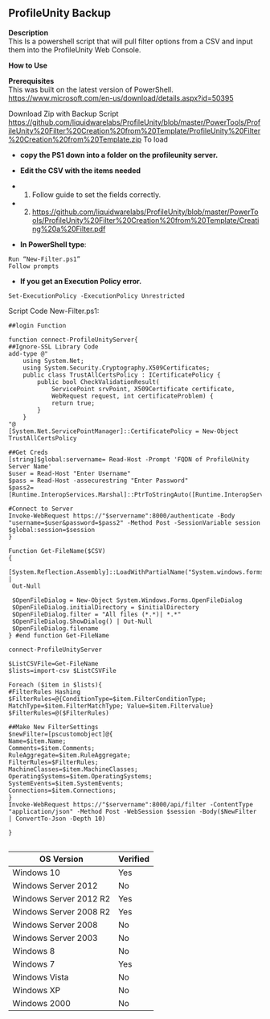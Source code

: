 ## ProfileUnity Backup <br>

**Description** <br>
This Is a powershell script that will pull filter options from a CSV and input them into the ProfileUnity Web Console.<br>

**How to Use** <br>

**Prerequisites** <br>
This was built on the latest version of PowerShell.<br>
https://www.microsoft.com/en-us/download/details.aspx?id=50395 <br>

Download Zip with Backup Script<br>
https://github.com/liquidwarelabs/ProfileUnity/blob/master/PowerTools/ProfileUnity%20Filter%20Creation%20from%20Template/ProfileUnity%20Filter%20Creation%20from%20Template.zip
To load 
- **copy the PS1 down into a folder on the profileunity server.**
- **Edit the CSV with the items needed**
- 1.	Follow guide to set the fields correctly.
- 2.	https://github.com/liquidwarelabs/ProfileUnity/blob/master/PowerTools/ProfileUnity%20Filter%20Creation%20from%20Template/Creating%20a%20Filter.pdf

- **In PowerShell type**:
````
Run “New-Filter.ps1”
Follow prompts
````
- **If you get an Execution Policy error.**
````
Set-ExecutionPolicy -ExecutionPolicy Unrestricted
````


Script Code New-Filter.ps1:
````
##login Function

function connect-ProfileUnityServer{
##Ignore-SSL Library Code
add-type @"
    using System.Net;
    using System.Security.Cryptography.X509Certificates;
    public class TrustAllCertsPolicy : ICertificatePolicy {
        public bool CheckValidationResult(
            ServicePoint srvPoint, X509Certificate certificate,
            WebRequest request, int certificateProblem) {
            return true;
        }
    }
"@
[System.Net.ServicePointManager]::CertificatePolicy = New-Object TrustAllCertsPolicy

##Get Creds
[string]$global:servername= Read-Host -Prompt 'FQDN of ProfileUnity Server Name'
$user = Read-Host "Enter Username"
$pass = Read-Host -assecurestring "Enter Password" 
$pass2=[Runtime.InteropServices.Marshal]::PtrToStringAuto([Runtime.InteropServices.Marshal]::SecureStringToBSTR($pass))

#Connect to Server
Invoke-WebRequest https://"$servername":8000/authenticate -Body "username=$user&password=$pass2" -Method Post -SessionVariable session
$global:session=$session
}

Function Get-FileName($CSV)
{   
 [System.Reflection.Assembly]::LoadWithPartialName("System.windows.forms") |
 Out-Null

 $OpenFileDialog = New-Object System.Windows.Forms.OpenFileDialog
 $OpenFileDialog.initialDirectory = $initialDirectory
 $OpenFileDialog.filter = "All files (*.*)| *.*"
 $OpenFileDialog.ShowDialog() | Out-Null
 $OpenFileDialog.filename
} #end function Get-FileName

connect-ProfileUnityServer

$ListCSVFile=Get-FileName
$lists=import-csv $ListCSVFile

Foreach ($item in $lists){
#FilterRules Hashing
$FilterRules=@{ConditionType=$item.FilterConditionType; MatchType=$item.FilterMatchType; Value=$item.Filtervalue}
$FilterRules=@($FilterRules)

##Make New FilterSettings
$newFilter=[pscustomobject]@{
Name=$item.Name;
Comments=$item.Comments;
RuleAggregate=$item.RuleAggregate;
FilterRules=$FilterRules;
MachineClasses=$item.MachineClasses;
OperatingSystems=$item.OperatingSystems;
SystemEvents=$item.SystemEvents;
Connections=$item.Connections;
}
Invoke-WebRequest https://"$servername":8000/api/filter -ContentType "application/json" -Method Post -WebSession $session -Body($NewFilter | ConvertTo-Json -Depth 10)

}


````




| OS Version  | Verified |
| ------------- | ------------- |
|Windows 10 | Yes |
|Windows Server 2012 | No |
|Windows Server 2012 R2 | Yes |
|Windows Server 2008 R2 | Yes |
|Windows Server 2008 | No |
|Windows Server 2003 | No |
|Windows 8 | No |
|Windows 7 | Yes |
|Windows Vista | No |
|Windows XP | No |
|Windows 2000 | No |
